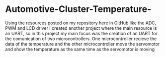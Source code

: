# Automotive-Cluster-Temperature-
Using the resources posted on my repository here in GitHub like the ADC, PWM and LCD driver I created another project where the main resource is an UART, so in this project my main focus was the creation of an UART for the comunication of two microcontrollers. One microcontroller recieve the data of the temperature and the other microcontroller move the servomotor and show the temperature as the same time as the servomotor is moving 
